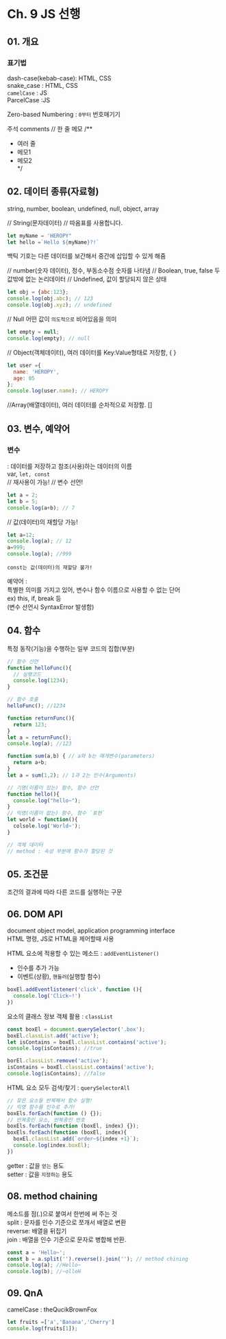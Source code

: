 # Ch. 9 JS 선행
## 01. 개요
### 표기법
dash-case(kebab-case): HTML, CSS    
snake_case : HTML, CSS  
`camelCase` : JS  
ParcelCase :JS  

Zero-based Numbering : `0부터` 번호매기기

주석 comments
// 한 줄 메모
/**  
 * 여러 줄  
 * 메모1  
 * 메모2  
 */  

 ## 02. 데이터 종류(자료형)
 string, number, boolean, undefined, null, object, array

 // String(문자데이터)
 // 따옴표를 사용합니다.
```js
let myName = 'HEROPY"
let hello =`Hello ${myName}?!`
```
백틱 기호는 다른 데이터를 보간해서 중간에 삽입할 수 있게 해줌  

// number(숫자 데이터), 정수, 부동소수점 숫자를 나타냄
// Boolean, true, false 두 값밖에 없는 논리데이터
// Undefined, 값이 할당되지 않은 상태
```js
let obj = {abc:123};
console.log(obj.abc); // 123
console.log(obj.xyz); // undefined
```

// Null 어떤 값이 `의도적으로` 비어있음을 의미
```js
let empty = null;
console.log(empty); // null
```
// Object(객체데이터), 여러 데이터를 Key:Value형태로 저장함, { }
```js
let user ={
  name: 'HEROPY',
  age: 85
};
console.log(user.name); // HEROPY
```
//Array(배열데이터), 여러 데이터를 순차적으로 저장함.
[]

## 03. 변수, 예약어
### 변수  
 : 데이터를 저장하고 참조(사용)하는 데이터의 이름  
var, `let, const`  
// 재사용이 가능!
// 변수 선언!
```js
let a = 2;
let b = 5;
console.log(a+b); // 7
```

// 값(데이터)의 재할당 가능!
```js
let a=12;
console.log(a); // 12
a=999;
console.log(a); //999
```
`const는 값(데이터)의 재할당 불가!`

예약어 :  
특별한 의미를 가지고 있어, 변수나 함수 이름으로 사용할 수 없는 단어  
ex) this, if, break 등  
(변수 선언시 SyntaxError 발생함)

## 04. 함수
특정 동작(기능)을 수행하는 일부 코드의 집합(부분)  
 
```js
// 함수 선언 
function helloFunc(){
  // 실행코드
  console.log(1234);
}

// 함수 호출
helloFunc(); //1234

function returnFunc(){
  return 123;
}
let a = returnFunc();
console.log(a); //123
```
```js
function sum(a,b) { // a와 b는 매개변수(parameters)
  return a+b;
}
let a = sum(1,2); // 1과 2는 인수(Arguments)
```
```js
// 기명(이름이 있는) 함수, 함수 선언
function hello(){
  console.log("hello~");
}
// 익명(이름이 없는) 함수, 함수 `표현`
let world = function(){
  colsole.log('World~');
}
```
```js
// 객체 데이터
// method : 속성 부분에 함수가 할당된 것
```
## 05. 조건문
조건의 결과에 따라 다른 코드를 실행하는 구문  

## 06. DOM API  
document object model, application programming interface  
HTML 명령, JS로 HTML을 제어할때 사용  

HTML 요소에 적용할 수 있는 메소드 : `addEventListener()`
- 인수를 추가 가능
- 이벤트(상황), `핸들러`(실행할 함수)
```js
boxEl.addEventlistener('click', function (){
  console.log('Click~!')
})
```

요소의 클래스 정보 객체 활용 : `classList`
```js
const boxEl = document.querySelector('.box');
boxEl.classList.add('active');
let isContains = boxEl.classList.contains('active');
console.log(isContains); //true

borEl.classList.remove('active');
isContains = boxEl.classList.contains('active');
console.log(isContains); //false
```

HTML 요소 모두 검색/찾기 : `querySelectorAll`  

```js
// 찾은 요소들 반복해서 함수 실행!
// 익명 함수를 인수로 추가!
boxEls.forEach(function () {});
// 반복중인 요소, 반복중인 번호
boxEls.forEach(function (boxEl, index) {});
boxEls.forEach(function (boxEl, index){
  boxEl.classList.add(`order~${index +1}`);
  console.log(index.boxEl);
})
```
getter : 값을 `얻는` 용도  
setter : 값을 `지정하는` 용도

## 08. method chaining
메소드를 점(.)으로 붙여서 한번에 써 주는 것  
split : 문자를 인수 기준으로 쪼개서 배열로 변환  
reverse: 배열을 뒤집기  
join : 배열을 인수 기준으로 문자로 병합해 반환.  

```js
const a = 'Hello~';
const b = a.split('').reverse().join(''); // method chining
console.log(a); //Hello~
console.log(b); //~olleH
```

## 09. QnA
camelCase : theQucikBrownFox
```js
let fruits =['a','Banana','Cherry']  
console.log(fruits[1]);
```
